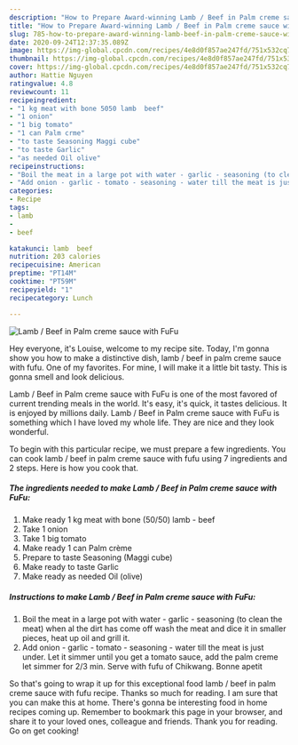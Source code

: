```yaml
---
description: "How to Prepare Award-winning Lamb / Beef in Palm creme sauce with FuFu"
title: "How to Prepare Award-winning Lamb / Beef in Palm creme sauce with FuFu"
slug: 785-how-to-prepare-award-winning-lamb-beef-in-palm-creme-sauce-with-fufu
date: 2020-09-24T12:37:35.089Z
image: https://img-global.cpcdn.com/recipes/4e8d0f857ae247fd/751x532cq70/lamb-beef-in-palm-creme-sauce-with-fufu-recipe-main-photo.jpg
thumbnail: https://img-global.cpcdn.com/recipes/4e8d0f857ae247fd/751x532cq70/lamb-beef-in-palm-creme-sauce-with-fufu-recipe-main-photo.jpg
cover: https://img-global.cpcdn.com/recipes/4e8d0f857ae247fd/751x532cq70/lamb-beef-in-palm-creme-sauce-with-fufu-recipe-main-photo.jpg
author: Hattie Nguyen
ratingvalue: 4.8
reviewcount: 11
recipeingredient:
- "1 kg meat with bone 5050 lamb  beef"
- "1 onion"
- "1 big tomato"
- "1 can Palm crme"
- "to taste Seasoning Maggi cube"
- "to taste Garlic"
- "as needed Oil olive"
recipeinstructions:
- "Boil the meat in a large pot with water - garlic - seasoning (to clean the meat) when al the dirt has come off wash the meat and dice it in smaller pieces, heat up oil and grill it."
- "Add onion - garlic - tomato - seasoning - water till the meat is just under. Let it simmer until you get a tomato sauce, add the palm creme let simmer for 2/3 min. Serve with fufu of Chikwang. Bonne apetit"
categories:
- Recipe
tags:
- lamb
- 
- beef

katakunci: lamb  beef 
nutrition: 203 calories
recipecuisine: American
preptime: "PT14M"
cooktime: "PT59M"
recipeyield: "1"
recipecategory: Lunch

---
```



![Lamb / Beef in Palm creme sauce with FuFu](https://img-global.cpcdn.com/recipes/4e8d0f857ae247fd/751x532cq70/lamb-beef-in-palm-creme-sauce-with-fufu-recipe-main-photo.jpg)

Hey everyone, it's Louise, welcome to my recipe site. Today, I'm gonna show you how to make a distinctive dish, lamb / beef in palm creme sauce with fufu. One of my favorites. For mine, I will make it a little bit tasty. This is gonna smell and look delicious.

Lamb / Beef in Palm creme sauce with FuFu is one of the most favored of current trending meals in the world. It's easy, it's quick, it tastes delicious. It is enjoyed by millions daily. Lamb / Beef in Palm creme sauce with FuFu is something which I have loved my whole life. They are nice and they look wonderful.




To begin with this particular recipe, we must prepare a few ingredients. You can cook lamb / beef in palm creme sauce with fufu using 7 ingredients and 2 steps. Here is how you cook that.

<!--inarticleads1-->

##### The ingredients needed to make Lamb / Beef in Palm creme sauce with FuFu:

1. Make ready 1 kg meat with bone (50/50) lamb - beef
1. Take 1 onion
1. Take 1 big tomato
1. Make ready 1 can Palm crème
1. Prepare to taste Seasoning (Maggi cube)
1. Make ready to taste Garlic
1. Make ready as needed Oil (olive)




<!--inarticleads2-->

##### Instructions to make Lamb / Beef in Palm creme sauce with FuFu:

1. Boil the meat in a large pot with water - garlic - seasoning (to clean the meat) when al the dirt has come off wash the meat and dice it in smaller pieces, heat up oil and grill it.
1. Add onion - garlic - tomato - seasoning - water till the meat is just under. Let it simmer until you get a tomato sauce, add the palm creme let simmer for 2/3 min. Serve with fufu of Chikwang. Bonne apetit




So that's going to wrap it up for this exceptional food lamb / beef in palm creme sauce with fufu recipe. Thanks so much for reading. I am sure that you can make this at home. There's gonna be interesting food in home recipes coming up. Remember to bookmark this page in your browser, and share it to your loved ones, colleague and friends. Thank you for reading. Go on get cooking!
